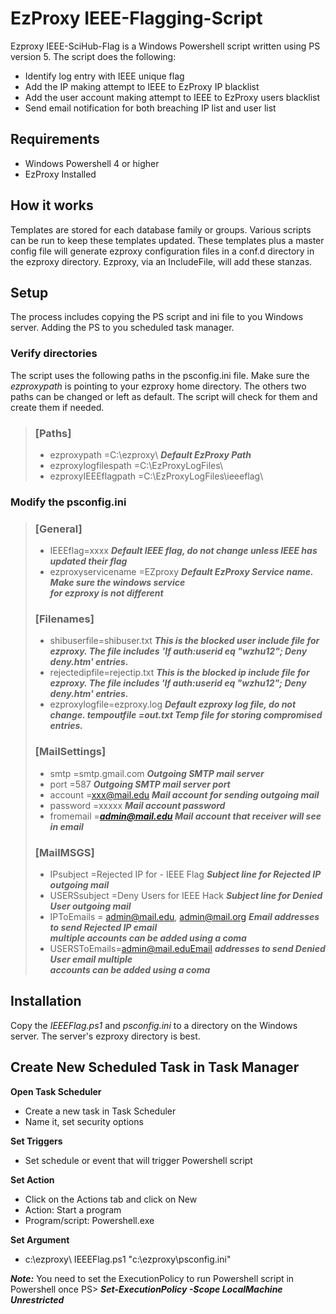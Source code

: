# EzProxy IEEE-Flagging-Script

Ezproxy IEEE-SciHub-Flag is a Windows Powershell script written using PS version 5. The script does the following:

- Identify log entry with IEEE unique flag
- Add the IP making attempt to IEEE to EzProxy IP blacklist
- Add the user account making attempt to IEEE to EzProxy users blacklist
- Send email notification for both breaching IP list and user list

## Requirements

- Windows Powershell 4 or higher
- EzProxy Installed

## **How it works**

Templates are stored for each database family or groups. Various scripts can be run to keep these templates updated. These templates plus a master config file will generate ezproxy configuration files in a conf.d directory in the ezproxy directory. Ezproxy, via an IncludeFile, will add these stanzas.

## **Setup**

The process includes copying the PS script and ini file to you Windows server. Adding the PS to you scheduled task manager.

### **Verify directories**

The script uses the following paths in the psconfig.ini file.
Make sure the _ezproxypath_ is pointing to your ezproxy home directory. The others two paths can be changed or left as default. The script will check for them and create them if needed.

> ### **[Paths]**
> - ezproxypath =C:\ezproxy\   ***Default EzProxy Path*** 
> - ezproxylogfilespath =C:\EzProxyLogFiles\ 
> - ezproxyIEEEflagpath =C:\EzProxyLogFiles\ieeeflag\

### **Modify the psconfig.ini**

> ### **[General]** 
> - IEEEflag=xxxx ***Default IEEE flag, do not change unless IEEE has updated their flag***
> - ezproxyservicename =EZproxy ***Default EzProxy Service name. Make sure the windows service***                                      
> ***for ezproxy is not different***
> 
> ### **[Filenames]**
> - shibuserfile=shibuser.txt ***This is the blocked user include file for***
> ***ezproxy. The file includes*** ***&#39;If auth:userid eq &quot;wzhu12&quot;; Deny deny.htm&#39; entries.***
> - rejectedipfile=rejectip.txt ***This is the blocked ip include file for ezproxy. The file includes &#39;_If auth:userid eq &quot;wzhu12&quot;; Deny deny.htm&#39;_ entries.*** 
> - ezproxylogfile=ezproxy.log ***Default ezproxy log file, do not change. tempoutfile =out.txt Temp file for storing compromised entries.***
> 
> ### **[MailSettings]** 
> - smtp =smtp.gmail.com ***Outgoing SMTP mail server***
> - port =587 ***Outgoing SMTP mail server port***
> - account =xxx@mail.edu ***Mail account for sending outgoing mail***
> - password =xxxxx ***Mail account password***
> - fromemail =***admin@mail.edu Mail account that receiver will see in email***
> 
> ### **[MailMSGS]** 
> - IPsubject =Rejected IP for - IEEE Flag ***Subject line for Rejected IP outgoing mail***
> - USERSsubject =Deny Users for IEEE Hack ***Subject line for Denied User outgoing mail***
> - IPToEmails = admin@mail.edu, admin@mail.org ***Email addresses to send Rejected IP email***                             
> ***multiple accounts can be added using a coma***
> - USERSToEmails=admin@mail.eduEmail ***addresses to send Denied User email multiple***                                                       
> ***accounts can be added using a coma***

## **Installation**

Copy the _IEEEFlag.ps1_ and _psconfig.ini_ to a directory on the Windows server. The server&#39;s ezproxy directory is best.

## **Create New Scheduled Task in Task Manager**
**Open Task Scheduler**
 - Create a new task in Task Scheduler 
 - Name it, set security options

**Set Triggers**
 - Set schedule or event that will trigger Powershell script

**Set Action** 
 - Click on the Actions tab and click on New 
 - Action: Start a program
 - Program/script: Powershell.exe

**Set Argument**  
 - c:\ezproxy\ IEEEFlag.ps1 "c:\ezproxy\psconfig.ini"

***Note:***
You need to set the ExecutionPolicy to run Powershell script in Powershell once
PS> ***Set-ExecutionPolicy -Scope LocalMachine Unrestricted*** 

